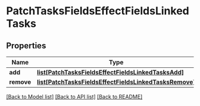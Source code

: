 # PatchTasksFieldsEffectFieldsLinkedTasks

## Properties
Name | Type | Description | Notes
------------ | ------------- | ------------- | -------------
**add** | [**list[PatchTasksFieldsEffectFieldsLinkedTasksAdd]**](PatchTasksFieldsEffectFieldsLinkedTasksAdd.md) |  | [optional] 
**remove** | [**list[PatchTasksFieldsEffectFieldsLinkedTasksRemove]**](PatchTasksFieldsEffectFieldsLinkedTasksRemove.md) |  | [optional] 

[[Back to Model list]](../README.md#documentation-for-models) [[Back to API list]](../README.md#documentation-for-api-endpoints) [[Back to README]](../README.md)

